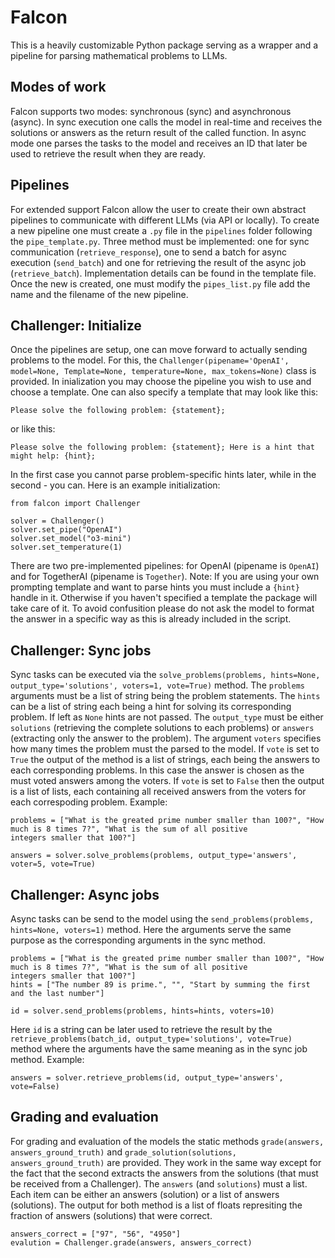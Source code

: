 Falcon
================

This is a heavily customizable Python package serving as a wrapper and a pipeline for parsing 
mathematical problems to LLMs. 

Modes of work
--------------------------
Falcon supports two modes: synchronous (sync) and asynchronous (async). In sync execution one 
calls the model in real-time and receives the solutions or answers as the return result of the 
called function. In async mode one parses the tasks to the model and receives an ID that later be 
used to retrieve the result when they are ready.

Pipelines
--------------------------
For extended support Falcon allow the user to create their own abstract pipelines to communicate 
with different LLMs (via API or locally). To create a new pipeline one must create a ``.py`` file in 
the ``pipelines`` folder following the ``pipe_template.py``. Three method must be implemented: one for 
sync communication (``retrieve_response``), one to send a batch for async execution (``send_batch``) 
and one for retrieving the result of the async job (``retrieve_batch``). Implementation details can be 
found in the template file. Once the new is created, one must modify the ``pipes_list.py`` file add the 
name and the filename of the new pipeline.

Challenger: Initialize
---------------------------
Once the pipelines are setup, one can move forward to actually sending problems to the model. For this, 
the ``Challenger(pipename='OpenAI', model=None, Template=None, temperature=None, max_tokens=None)`` class is provided. In inialization you may choose the 
pipeline you wish to use and choose a template. One can also specify a template that may look like this:

    Please solve the following problem: {statement};

or like this:

    Please solve the following problem: {statement}; Here is a hint that might help: {hint};

In the first case you cannot parse problem-specific hints later, while in the second - you can. Here is an example 
initialization:

    from falcon import Challenger

    solver = Challenger()
    solver.set_pipe("OpenAI")
    solver.set_model("o3-mini")
    solver.set_temperature(1)

There are two pre-implemented pipelines: for OpenAI (pipename is ``OpenAI``) and for TogetherAI (pipename is ``Together``).
Note: If you are using your own prompting template and want to parse hints you must include a ``{hint}`` handle in it. Otherwise if you haven't 
specified a template the package will take care of it. To avoid confusition please do not ask the model to format the answer in a specific way 
as this is already included in the script.

Challenger: Sync jobs
-------------------------
Sync tasks can be executed via the ``solve_problems(problems, hints=None, output_type='solutions', voters=1, vote=True)`` 
method. The ``problems`` arguments must be a list of string being the problem statements. The ``hints`` can be a list of 
string each being a hint for solving its corresponding problem. If left as ``None`` hints are not passed. The ``output_type`` 
must be either ``solutions`` (retrieving the complete solutions to each problems) or ``answers`` (extracting only the answer to 
the problem). The argument ``voters`` specifies how many times the problem must the parsed to the model. If ``vote`` is set to 
``True`` the output of the method is a list of strings, each being the answers to each corresponding problems. In this case the 
answer is chosen as the must voted answers among the voters. If ``vote`` is set to ``False`` then the output is a list of lists, 
each containing all received answers from the voters for each correspoding problem. Example:

    problems = ["What is the greated prime number smaller than 100?", "How much is 8 times 7?", "What is the sum of all positive 
    integers smaller that 100?"]

    answers = solver.solve_problems(problems, output_type='answers', voter=5, vote=True)

Challenger: Async jobs
---------------------------
Async tasks can be send to the model using the ``send_problems(problems, hints=None, voters=1)`` method. Here the arguments serve the 
same purpose as the corresponding arguments in the sync method.

    problems = ["What is the greated prime number smaller than 100?", "How much is 8 times 7?", "What is the sum of all positive 
    integers smaller that 100?"]
    hints = ["The number 89 is prime.", "", "Start by summing the first and the last number"]

    id = solver.send_problems(problems, hints=hints, voters=10)

Here ``id`` is a string can be later used to retrieve the result by the ``retrieve_problems(batch_id, output_type='solutions', vote=True)`` 
method where the arguments have the same meaning as in the sync job method. Example:

    answers = solver.retrieve_problems(id, output_type='answers', vote=False)
    
Grading and evaluation
----------------------------
For grading and evaluation of the models the static methods ``grade(answers, answers_ground_truth)`` and ``grade_solution(solutions, answers_ground_truth)`` 
are provided. They work in the same way except for the fact that the second extracts the answers from the solutions (that must be received from a 
Challenger). The ``answers`` (and ``solutions``) must a list. Each item can be either an answers (solution) or a list of answers (solutions). The output for
both method is a list of floats represiting the fraction of answers (solutions) that were correct.

    answers_correct = ["97", "56", "4950"]
    evalution = Challenger.grade(answers, answers_correct)
